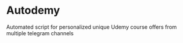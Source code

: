 # Autodemy
Automated script for personalized unique Udemy course offers from multiple telegram channels
